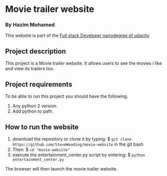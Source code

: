 # Movie trailer website

### By Hazim Mohamed
This website is part of the [Full stack Developer nanodegree of udacity](https://www.udacity.com/course/full-stack-web-developer-nanodegree--nd004)

## Project description

This project is a Movie trailer website. It allows users to see the movies i like and view its trailers too.

## Project requirements

To be able to run this project you should have the following.

1. Any python 2 version.
2. Add python to path.

## How to run the website

1. download the repository or clone it by typing: $ `git clone https://github.com/SteveWooding/movie-website` in the git bash
2. Then: $ `cd "movie-website"` 
3. execute the entertainment_center.py script by entering: $ `python entertainment_center.py`

The browser will then launch the movie trailer website.

